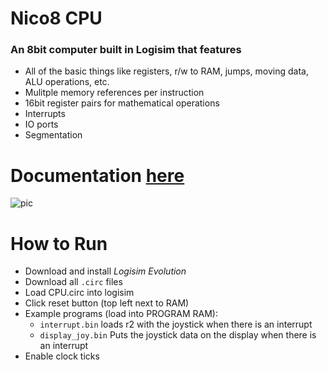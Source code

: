 # Nico8 CPU
### An 8bit computer built in Logisim that features
* All of the basic things like registers, r/w to RAM, jumps, moving data, ALU operations, etc.
* Mulitple memory references per instruction
* 16bit register pairs for mathematical operations
* Interrupts
* IO ports
* Segmentation

# Documentation [here](https://docs.google.com/document/d/1zHQLODf5kYBa-Lo_Y2UcSC72ngJ54vJQ80xLCT8P8R8/edit?usp=sharing)

![pic](https://github.com/user-attachments/assets/6fe64c12-ffa3-4dee-9efc-b6a63312b0ae)


# How to Run
* Download and install *Logisim Evolution*
* Download all `.circ` files
* Load CPU.circ into logisim
* Click reset button (top left next to RAM)
* Example programs (load into PROGRAM RAM):
  * `interrupt.bin` loads r2 with the joystick when there is an interrupt
  * `display_joy.bin` Puts the joystick data on the display when there is an interrupt
* Enable clock ticks
